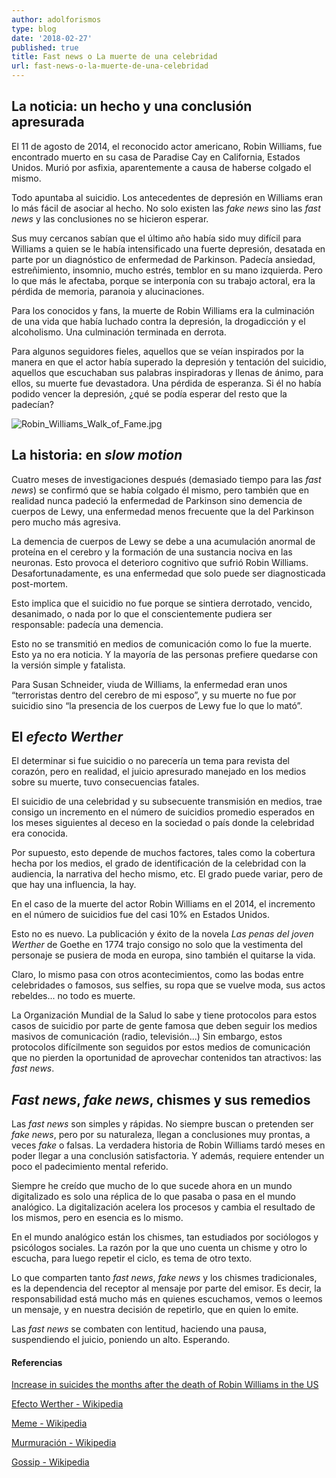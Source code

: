 ```yaml
---
author: adolforismos
type: blog
date: '2018-02-27'
published: true
title: Fast news o La muerte de una celebridad
url: fast-news-o-la-muerte-de-una-celebridad
---
```

## La noticia: un hecho y una conclusión apresurada

El 11 de agosto de 2014, el reconocido actor americano, Robin Williams, fue encontrado muerto en su casa de Paradise Cay en California, Estados Unidos. Murió por asfixia, aparentemente a causa de haberse colgado el mismo. 

Todo apuntaba al suicidio. Los antecedentes de depresión en Williams eran lo más fácil de asociar al hecho. No solo existen las _fake news_ sino las _fast news_ y las conclusiones no se hicieron esperar.

Sus muy cercanos sabían que el último año había sido muy difícil para Williams a quien se le había intensificado una fuerte depresión, desatada en parte por un diagnóstico de enfermedad de Parkinson. Padecía ansiedad, estreñimiento, insomnio, mucho estrés, temblor en su mano izquierda. Pero lo que más le afectaba, porque se interponía con su trabajo actoral, era la pérdida de memoria, paranoia y alucinaciones.

Para los conocidos y fans, la muerte de Robin Williams era la culminación de una vida que había luchado contra la depresión, la drogadicción y el alcoholismo. Una culminación terminada en derrota.

Para algunos seguidores fieles, aquellos que se veían inspirados por la manera en que el actor había superado la depresión y tentación del suicidio, aquellos que escuchaban sus palabras inspiradoras y llenas de ánimo, para ellos, su muerte fue devastadora. Una pérdida de esperanza. Si él no había podido vencer la depresión, ¿qué se podía esperar del resto que la padecían?

![Robin_Williams_Walk_of_Fame.jpg]({{site.baseurl}}/img/Robin_Williams_Walk_of_Fame.jpg)

## La historia: en _slow motion_

Cuatro meses de investigaciones después (demasiado tiempo para las _fast news_) se confirmó que se había colgado él mismo, pero también que en realidad nunca padeció la enfermedad de Parkinson sino demencia de cuerpos de Lewy, una enfermedad menos frecuente que la del Parkinson pero mucho más agresiva. 

La demencia de cuerpos de Lewy se debe a una acumulación anormal de proteína en el cerebro y la formación de una sustancia nociva en las neuronas. Esto provoca el deterioro cognitivo que sufrió Robin Williams. Desafortunadamente, es una enfermedad que solo puede ser diagnosticada post-mortem.

Esto implica que el suicidio no fue porque se sintiera derrotado, vencido, desanimado, o nada por lo que el conscientemente pudiera ser responsable: padecía una demencia.

Esto no se transmitió en medios de comunicación como lo fue la muerte. Esto ya no era noticia. Y la mayoría de las personas prefiere quedarse con la versión simple y fatalista.

Para Susan Schneider, viuda de Williams, la enfermedad eran unos “terroristas dentro del cerebro de mi esposo”, y su muerte no fue por suicidio sino “la presencia de los cuerpos de Lewy fue lo que lo mató”.

## El _efecto Werther_

El determinar si fue suicidio o no parecería un tema para revista del corazón, pero en realidad, el juicio apresurado manejado en los medios sobre su muerte, tuvo consecuencias fatales.

El suicidio de una celebridad y su subsecuente transmisión en medios, trae consigo un incremento en el número de suicidios promedio esperados en los meses siguientes al deceso en la sociedad o país donde la celebridad era conocida.

Por supuesto, esto depende de muchos factores, tales como la cobertura hecha por los medios, el grado de identificación de la celebridad con la audiencia, la narrativa del hecho mismo, etc. El grado puede variar, pero de que hay una influencia, la hay. 

En el caso de la muerte del actor Robin Williams en el 2014, el incremento en el número de suicidios fue del casi 10% en Estados Unidos.

Esto no es nuevo. La publicación y éxito de la novela _Las penas del joven Werther_ de Goethe en 1774  trajo consigo no solo que la vestimenta del personaje se pusiera de moda en europa, sino también el quitarse la vida. 

Claro, lo mismo pasa con otros acontecimientos, como las bodas entre celebridades o famosos, sus selfies, su ropa que se vuelve moda, sus actos rebeldes... no todo es muerte.

La Organización Mundial de la Salud lo sabe y tiene protocolos para estos casos de suicidio por parte de gente famosa que deben seguir los medios masivos de comunicación (radio, televisión...) Sin embargo, estos protocolos difícilmente son seguidos por estos medios de comunicación que no pierden la oportunidad de aprovechar contenidos tan atractivos: las _fast news_.

## _Fast news_, _fake news_, chismes y sus remedios

Las _fast news_ son simples y rápidas. No siempre buscan o pretenden ser _fake news_, pero por su naturaleza, llegan a conclusiones muy prontas, a veces _fake_ o falsas. La verdadera historia de Robin Williams tardó meses en poder llegar a una conclusión satisfactoria. Y además, requiere entender un poco el padecimiento mental referido.

Siempre he creído que mucho de lo que sucede ahora en un mundo digitalizado es solo una réplica de lo que pasaba o pasa en el mundo analógico. La digitalización acelera los procesos y cambia el resultado de los mismos, pero en esencia es lo mismo.

En el mundo analógico están los chismes, tan estudiados por sociólogos y psicólogos sociales. La razón por la que uno cuenta un chisme y otro lo escucha, para luego repetir el ciclo, es tema de otro texto.

Lo que comparten tanto _fast news_, _fake news_ y los chismes tradicionales, es la dependencia del receptor al mensaje por parte del emisor. Es decir, la responsabilidad está mucho más en quienes escuchamos, vemos o leemos un mensaje, y en nuestra decisión de repetirlo, que en quien lo emite.

Las _fast news_ se combaten con lentitud, haciendo una pausa, suspendiendo el juicio, poniendo un alto. Esperando.


#### Referencias

[Increase in suicides the months after the death of Robin Williams in the US](http://journals.plos.org/plosone/article?id=10.1371/journal.pone.0191405)

[Efecto Werther - Wikipedia](https://es.wikipedia.org/wiki/Efecto_Werther)

[Meme - Wikipedia](https://en.wikipedia.org/wiki/Meme)

[Murmuración - Wikipedia](https://es.wikipedia.org/wiki/Murmuraci%C3%B3n)

[Gossip - Wikipedia](https://en.wikipedia.org/wiki/Gossip)
